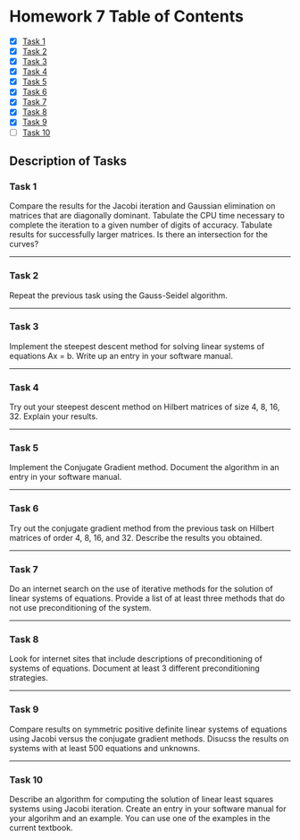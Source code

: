 # Homework 7 Table of Contents

- [x] [Task 1](./HW7Task1Report.md)
- [x] [Task 2](./HW7Task2Report.md)
- [x] [Task 3](./Software_Manual/steepest_descent.md)
- [x] [Task 4](./HW7Task4Report.md)
- [x] [Task 5](./Software_Manual/cg_method.md)
- [x] [Task 6](./HW7Task6Report.md) 
- [x] [Task 7](./HW7Task7Report.md)
- [x] [Task 8](./HW7Task8Report.md)
- [x] [Task 9](./HW7Task9Report.md)
- [ ] [Task 10](./HW6Task10Report.md)

## Description of Tasks

### Task 1
Compare the results for the Jacobi iteration and Gaussian elimination on matrices that are diagonally dominant. Tabulate the CPU time necessary to complete the iteration to a given number of digits of accuracy. Tabulate results for successfully larger matrices. Is there an intersection for the curves?

------

### Task 2
Repeat the previous task using the Gauss-Seidel algorithm.

------

### Task 3
Implement the steepest descent method for solving linear systems of equations Ax = b. Write up an entry in your software manual.

------

### Task 4
Try out your steepest descent method on Hilbert matrices of size 4, 8, 16, 32. Explain your results.

------

### Task 5

Implement the Conjugate Gradient method. Document the algorithm in an entry in your software manual.

------

### Task 6

Try out the conjugate gradient method from the previous task on Hilbert matrices of order 4, 8, 16, and 32. Describe the results you obtained.

------

### Task 7

Do an internet search on the use of iterative methods for the solution of linear systems of equations. Provide a list of at least three methods that do not use preconditioning of the system.

------

### Task 8

Look for internet sites that include descriptions of preconditioning of systems of equations. Document at least 3 different preconditioning strategies.

------

### Task 9

Compare results on symmetric positive definite linear systems of equations using Jacobi versus the conjugate gradient methods. Disucss the results on systems with at least 500 equations and unknowns.

------

### Task 10

Describe an algorithm for computing the solution of linear least squares systems using Jacobi iteration. Create an entry in your software manual for your algorihm and an example. You can use one of the examples in the current textbook.